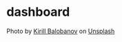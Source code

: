 # dashboard

Photo by <a href="https://unsplash.com/@kbalobanov?utm_source=unsplash&utm_medium=referral&utm_content=creditCopyText">Kirill Balobanov</a> on <a href="https://unsplash.com/photos/2rIs8OH5ng0?utm_source=unsplash&utm_medium=referral&utm_content=creditCopyText">Unsplash</a>
  